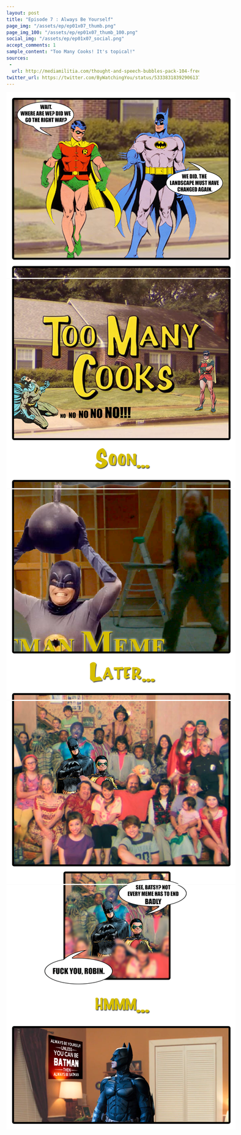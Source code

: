 ```yaml
---
layout: post
title: "Episode 7 : Always Be Yourself"
page_img: "/assets/ep/ep01x07_thumb.png"
page_img_100: "/assets/ep/ep01x07_thumb_100.png"
social_img: "/assets/ep/ep01x07_social.png"
accept_comments: 1
sample_content: "Too Many Cooks! It's topical!"
sources: 
 - 
  url: http://mediamilitia.com/thought-and-speech-bubbles-pack-104-free-vectors-and-images/
twitter_url: https://twitter.com/ByWatchingYou/status/533383183929061376
---
```



<div style="margin-left: auto; margin-right: auto; width: 600px;">
  <img src="/assets/ep/ep01x07_01.png" alt="Always Be Yourself - Too Many Cooks" />
  <img src="/assets/ep/ep01x07_02.png" alt="Always Be Yourself - Too Many Cooks" />
  <img src="/assets/ep/ep01x07_03.png" alt="Always Be Yourself - Too Many Cooks" />
  <img src="/assets/ep/ep01x07_04.png" alt="Always Be Yourself - Too Many Cooks" />
  <img src="/assets/ep/ep01x07_05.png" alt="Always Be Yourself - Too Many Cooks" />
</div>

<div style="display: none">
  Script:

  Robin: Wait. Where are we? Did we go the right way?
  Batman: We did. The landscape must have changed again.
  Title: Too Many Cooks
  Batman: No no no no no!!!
  Soon...
  Batman Meme
  Later....
  Robin: See Batsy? Not every meme has to end badly.
  Batman: Fuck you, Robin.
  Hmm...
  Always Be Yourself, Unless You Can Be Batman. Then Always Be Batman.
</div>